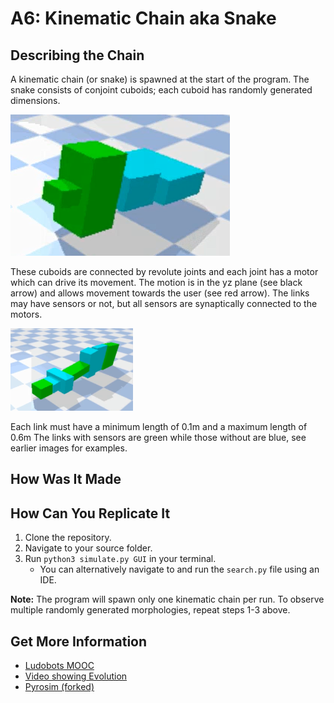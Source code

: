 # A6: Kinematic Chain aka Snake

## Describing the Chain
A kinematic chain (or snake) is spawned at the start of the program. The snake consists of conjoint cuboids; each cuboid has randomly generated dimensions. 

![Snake 1](/img1.png)

These cuboids are connected by revolute joints and each joint has a motor which can drive its movement. The motion is in the yz plane (see black arrow) and allows movement towards the user (see red arrow). The links may have sensors or not, but all sensors are synaptically connected to the motors.

![Snake 2](/img2.png)

Each link must have a minimum length of 0.1m and a maximum length of 0.6m The links with sensors are green while those without are blue, see earlier images for examples.

## How Was It Made



## How Can You Replicate It
1. Clone the repository.
2. Navigate to your source folder.
3. Run ```python3 simulate.py GUI``` in your terminal.
   - You can alternatively navigate to and run the ```search.py``` file using an IDE.

**Note:** The program will spawn only one kinematic chain per run. To observe multiple randomly generated morphologies, repeat steps 1-3 above.

## Get More Information
- [Ludobots MOOC](https://www.reddit.com/r/ludobots/wiki/finalproject/)
- [Video showing Evolution](https://www.youtube.com/watch?v=yeb4aDyHc9s&list=PLrKF7RjvM_gn4lMEKNgkdVZTz8rV0q325&index=15)
- [Pyrosim (forked)](https://github.com/jbongard/pyrosim)
